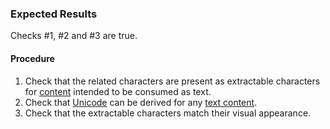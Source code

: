 ### Expected Results

Checks #&#x2060;1, #&#x2060;2 and #&#x2060;3 are true.
#### Procedure
 1. Check that the related characters are present as extractable characters for [content](https://www.pdfa.org/glossary-of-accessibility-terminology-in-pdf/#c) intended to be consumed as text.
 1. Check that [Unicode](https://www.pdfa.org/glossary-of-accessibility-terminology-in-pdf/#unicode) can be derived for any [text content](https://www.pdfa.org/glossary-of-accessibility-terminology-in-pdf/#text-content).
 1. Check that the extractable characters match their visual appearance.
